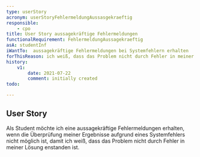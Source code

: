 ```yaml
---
type: userStory
acronym: userStoryFehlermeldungAussasgekraeftig
responsible:
    - cpo
title: User Story aussagekräftige Fehlermeldungen
functionalRequirement: FehlermeldungAussagekraeftig
asA: studentInf 
iWantTo:  aussagekräftige Fehlermeldungen bei Systemfehlern erhalten
forThisReason: ich weiß, dass das Problem nicht durch Fehler in meiner Lösung enstanden ist
history:
    v1:
        date: 2021-07-22
        comment: initially created
todo:

---
```


## User Story
Als Student möchte ich eine aussagekräftige Fehlermeldungen erhalten, wenn die Überprüfung meiner Ergebnisse aufgrund
eines Systemfehlers nicht möglich ist, damit ich weiß, dass das Problem nicht durch Fehler in meiner Lösung enstanden ist.
